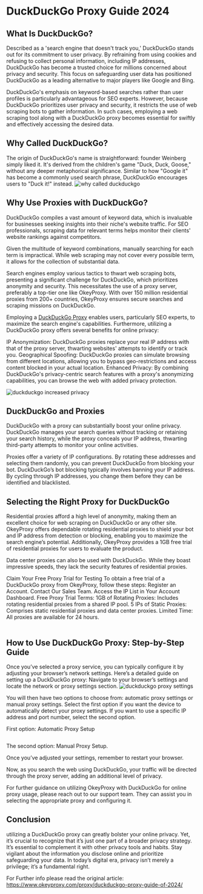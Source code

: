 <H1>DuckDuckGo Proxy Guide 2024</H1>

<h2>What Is DuckDuckGo?</h2>
Described as a 'search engine that doesn't track you,' DuckDuckGo stands out for its commitment to user privacy. By refraining from using cookies and refusing to collect personal information, including IP addresses, DuckDuckGo has become a trusted choice for millions concerned about privacy and security. This focus on safeguarding user data has positioned DuckDuckGo as a leading alternative to major players like Google and Bing.

DuckDuckGo's emphasis on keyword-based searches rather than user profiles is particularly advantageous for SEO experts. However, because DuckDuckGo prioritizes user privacy and security, it restricts the use of web scraping bots to gather information. In such cases, employing a web scraping tool along with a DuckDuckGo proxy becomes essential for swiftly and effectively accessing the desired data.

<h2>Why Called DuckDuckGo?</h2>
The origin of DuckDuckGo's name is straightforward: founder Weinberg simply liked it. It's derived from the children's game "Duck, Duck, Goose," without any deeper metaphorical significance. Similar to how "Google it" has become a commonly used search phrase, DuckDuckGo encourages users to "Duck it!" instead.

<img scr="https://www.okeyproxy.com/wp-content/uploads/2024/02/why-is-it-called-the-name-of-duckduckgo-2.png" title="why called duckduckgo">
<h2>Why Use Proxies with DuckDuckGo?</h2>
DuckDuckGo compiles a vast amount of keyword data, which is invaluable for businesses seeking insights into their niche's website traffic. For SEO professionals, scraping data for relevant terms helps monitor their clients' website rankings against competitors.

Given the multitude of keyword combinations, manually searching for each term is impractical. While web scraping may not cover every possible term, it allows for the collection of substantial data.

Search engines employ various tactics to thwart web scraping bots, presenting a significant challenge for DuckDuckGo, which prioritizes anonymity and security. This necessitates the use of a proxy server, preferably a top-tier one like OkeyProxy. With over 150 million residential proxies from 200+ countries, OkeyProxy ensures secure searches and scraping missions on DuckDuckGo.

Employing a <a href="https://www.okeyproxy.com/proxy/duckduckgo-proxy-guide-of-2024/" title="duckduckgo proxy">DuckDuckGo Proxy</a> enables users, particularly SEO experts, to maximize the search engine's capabilities. Furthermore, utilizing a DuckDuckGo proxy offers several benefits for online privacy:

IP Anonymization: DuckDuckGo proxies replace your real IP address with that of the proxy server, thwarting websites' attempts to identify or track you.
Geographical Spoofing: DuckDuckGo proxies can simulate browsing from different locations, allowing you to bypass geo-restrictions and access content blocked in your actual location.
Enhanced Privacy: By combining DuckDuckGo's privacy-centric search features with a proxy's anonymizing capabilities, you can browse the web with added privacy protection.

<img scr="https://www.okeyproxy.com/wp-content/uploads/2024/02/duckduckgo-increased-privacy-3.png" title="duckduckgo increased privacy">

<h2>DuckDuckGo and Proxies</h2>
DuckDuckGo with a proxy can substantially boost your online privacy. DuckDuckGo manages your search queries without tracking or retaining your search history, while the proxy conceals your IP address, thwarting third-party attempts to monitor your online activities.


Proxies offer a variety of IP configurations. By rotating these addresses and selecting them randomly, you can prevent DuckDuckGo from blocking your bot. DuckDuckGo’s bot blocking typically involves banning your IP address. By cycling through IP addresses, you change them before they can be identified and blacklisted.

<h2>Selecting the Right Proxy for DuckDuckGo</h2>
Residential proxies afford a high level of anonymity, making them an excellent choice for web scraping on DuckDuckGo or any other site. OkeyProxy offers dependable rotating residential proxies to shield your bot and IP address from detection or blocking, enabling you to maximize the search engine’s potential. Additionally, OkeyProxy provides a 1GB free trial of residential proxies for users to evaluate the product.

Data center proxies can also be used with DuckDuckGo. While they boast impressive speeds, they lack the security features of residential proxies.

Claim Your Free Proxy Trial for Testing To obtain a free trial of a DuckDuckGo proxy from OkeyProxy, follow these steps:
Register an Account.
Contact Our Sales Team.
Access the IP List in Your Account Dashboard.
Free Proxy Trial Terms:
1GB of Rotating Proxies: Includes rotating residential proxies from a shared IP pool.
5 IPs of Static Proxies: Comprises static residential proxies and data center proxies.
Limited Time: All proxies are available for 24 hours.
<br/>
<br/>
<h2>How to Use DuckDuckGo Proxy: Step-by-Step Guide</h2>
Once you’ve selected a proxy service, you can typically configure it by adjusting your browser’s network settings. Here’s a detailed guide on setting up a DuckDuckGo proxy: Navigate to your browser’s settings and locate the network or proxy settings section.
<img scr="https://www.okeyproxy.com/wp-content/uploads/2024/02/duckduckgo-proxy-settings-5.png" title="duckduckgo proxy settings">

You will then have two options to choose from: automatic proxy settings or manual proxy settings. Select the first option if you want the device to automatically detect your proxy settings. If you want to use a specific IP address and port number, select the second option.

First option: Automatic Proxy Setup

<img scr="https://www.okeyproxy.com/wp-content/uploads/2024/02/auto-proxy-setup-6.png">

The second option: Manual Proxy Setup.
<img scr="https://www.okeyproxy.com/wp-content/uploads/2024/02/manual-proxy-setup-7.png">

Once you’ve adjusted your settings, remember to restart your browser.

Now, as you search the web using DuckDuckGo, your traffic will be directed through the proxy server, adding an additional level of privacy.

For further guidance on utilizing OkeyProxy with DuckDuckGo for online proxy usage, please reach out to our support team. They can assist you in selecting the appropriate proxy and configuring it.

<h2>Conclusion</h2>
utilizing a DuckDuckGo proxy can greatly bolster your online privacy. Yet, it’s crucial to recognize that it’s just one part of a broader privacy strategy. It’s essential to complement it with other privacy tools and habits. Stay vigilant about the information you disclose online and prioritize safeguarding your data. In today’s digital era, privacy isn’t merely a privilege; it’s a fundamental right.

For Further info please read the original article:
<a href="https://www.okeyproxy.com/proxy/duckduckgo-proxy-guide-of-2024/" title="duckduckgo proxy settings">https://www.okeyproxy.com/proxy/duckduckgo-proxy-guide-of-2024/</a>


